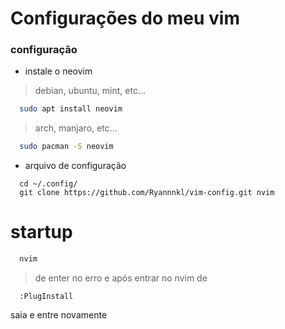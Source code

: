 # Configurações do meu vim

### configuração

- instale o neovim

> debian, ubuntu, mint, etc...

```bash
  sudo apt install neovim
```

> arch, manjaro, etc...

```bash
  sudo pacman -S neovim
```

- arquivo de configuração

```
  cd ~/.config/
  git clone https://github.com/Ryannnkl/vim-config.git nvim
```

# startup

```bash
  nvim
```

> de enter no erro e após entrar no nvim de

```
  :PlugInstall
```

saia e entre novamente
